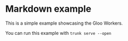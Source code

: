 # Markdown example

This is a simple example showcasing the Gloo Workers.

You can run this example with `trunk serve --open`
